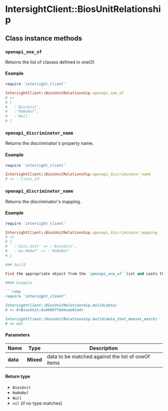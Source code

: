 # IntersightClient::BiosUnitRelationship

## Class instance methods

### `openapi_one_of`

Returns the list of classes defined in oneOf.

#### Example

```ruby
require 'intersight_client'

IntersightClient::BiosUnitRelationship.openapi_one_of
# =>
# [
#   :'BiosUnit',
#   :'MoMoRef',
#   :'Null'
# ]
```

### `openapi_discriminator_name`

Returns the discriminator's property name.

#### Example

```ruby
require 'intersight_client'

IntersightClient::BiosUnitRelationship.openapi_discriminator_name
# => :'class_id'
```

### `openapi_discriminator_name`

Returns the discriminator's mapping.

#### Example

```ruby
require 'intersight_client'

IntersightClient::BiosUnitRelationship.openapi_discriminator_mapping
# =>
# {
#   :'bios.Unit' => :'BiosUnit',
#   :'mo.MoRef' => :'MoMoRef'
# }

### build

Find the appropriate object from the `openapi_one_of` list and casts the data into it.

#### Example

```ruby
require 'intersight_client'

IntersightClient::BiosUnitRelationship.build(data)
# => #<BiosUnit:0x00007fdd4aab02a0>

IntersightClient::BiosUnitRelationship.build(data_that_doesnt_match)
# => nil
```

#### Parameters

| Name | Type | Description |
| ---- | ---- | ----------- |
| **data** | **Mixed** | data to be matched against the list of oneOf items |

#### Return type

- `BiosUnit`
- `MoMoRef`
- `Null`
- `nil` (if no type matches)

